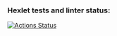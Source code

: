 ### Hexlet tests and linter status:
[![Actions Status](https://github.com/EugenKuzin/python-project-lvl1/workflows/hexlet-check/badge.svg)](https://github.com/EugenKuzin/python-project-lvl1/actions)